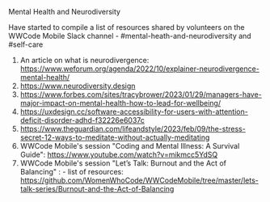 Mental Health and Neurodiversity

Have started to compile a list of resources shared by volunteers on the WWCode Mobile Slack channel - #mental-heath-and-neurodiversity and #self-care

1. An article on what is neurodivergence: https://www.weforum.org/agenda/2022/10/explainer-neurodivergence-mental-health/
2. https://www.neurodiversity.design
3. https://www.forbes.com/sites/tracybrower/2023/01/29/managers-have-major-impact-on-mental-health-how-to-lead-for-wellbeing/
4. https://uxdesign.cc/software-accessibility-for-users-with-attention-deficit-disorder-adhd-f32226e6037c
5. https://www.theguardian.com/lifeandstyle/2023/feb/09/the-stress-secret-12-ways-to-meditate-without-actually-meditating
6. WWCode Mobile's session "Coding and Mental Illness: A Survival Guide": https://www.youtube.com/watch?v=mikmcc5YdSQ 
7. WWCode Mobile's session "Let’s Talk: Burnout and the Act of Balancing"
: - list of resources: https://github.com/WomenWhoCode/WWCodeMobile/tree/master/lets-talk-series/Burnout-and-the-Act-of-Balancing 
